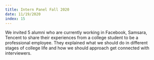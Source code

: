 ```yaml
---
title: Intern Panel Fall 2020
date: 11/19/2020
index: 15
---
```


We invited 5 alumni who are currently working in Facebook, Samsara, Tencent to share their experiences from a college student to be a professional employee. They explained what we should do in different stages of college life and how we should approach get connected with interviewers.

